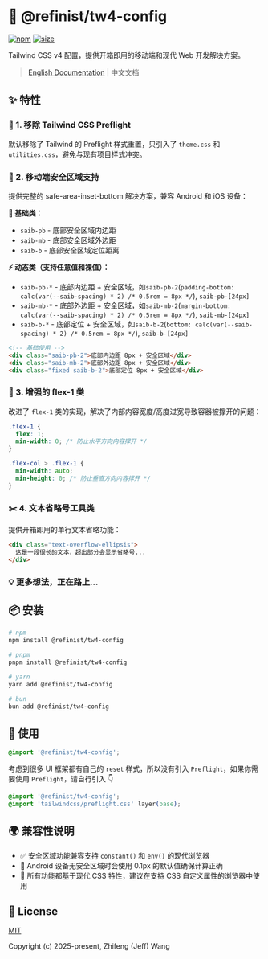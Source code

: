 # 🎨 @refinist/tw4-config

[![npm](https://img.shields.io/npm/v/@refinist/tw4-config.svg?labelColor=00bcff&color=000000)](https://npmjs.com/package/@refinist/tw4-config) [![size](https://img.badgesize.io/https://unpkg.com/@refinist/tw4-config?compression=gzip&labelColor=00bcff&color=000000)](https://unpkg.com/@refinist/tw4-config)

Tailwind CSS v4 配置，提供开箱即用的移动端和现代 Web 开发解决方案。

> [English Documentation](./README.md) | 中文文档

## ✨ 特性

### 🚫 1. 移除 Tailwind CSS Preflight

默认移除了 Tailwind 的 Preflight 样式重置，只引入了 `theme.css` 和 `utilities.css`，避免与现有项目样式冲突。

### 📱 2. 移动端安全区域支持

提供完整的 safe-area-inset-bottom 解决方案，兼容 Android 和 iOS 设备：

**🔧 基础类：**

- `saib-pb` - 底部安全区域内边距
- `saib-mb` - 底部安全区域外边距
- `saib-b` - 底部安全区域定位距离

**⚡ 动态类（支持任意值和裸值）：**

- `saib-pb-*` - 底部内边距 + 安全区域，如`saib-pb-2`(`padding-bottom: calc(var(--saib-spacing) * 2) /* 0.5rem = 8px */`), `saib-pb-[24px]`
- `saib-mb-*` - 底部外边距 + 安全区域，如`saib-mb-2`(`margin-bottom: calc(var(--saib-spacing) * 2) /* 0.5rem = 8px */`), `saib-mb-[24px]`
- `saib-b-*` - 底部定位 + 安全区域，如`saib-b-2`(`bottom: calc(var(--saib-spacing) * 2) /* 0.5rem = 8px */`), `saib-b-[24px]`

```html
<!-- 基础使用 -->
<div class="saib-pb-2">底部内边距 8px + 安全区域</div>
<div class="saib-mb-2">底部外边距 8px + 安全区域</div>
<div class="fixed saib-b-2">底部定位 8px + 安全区域</div>
```

### 🔄 3. 增强的 flex-1 类

改进了 `flex-1` 类的实现，解决了内部内容宽度/高度过宽导致容器被撑开的问题：

```css
.flex-1 {
  flex: 1;
  min-width: 0; /* 防止水平方向内容撑开 */
}

.flex-col > .flex-1 {
  min-width: auto;
  min-height: 0; /* 防止垂直方向内容撑开 */
}
```

### ✂️ 4. 文本省略号工具类

提供开箱即用的单行文本省略功能：

```html
<div class="text-overflow-ellipsis">
  这是一段很长的文本，超出部分会显示省略号...
</div>
```

### 💡 更多想法，正在路上...

## 📦 安装

```bash
# npm
npm install @refinist/tw4-config

# pnpm
pnpm install @refinist/tw4-config

# yarn
yarn add @refinist/tw4-config

# bun
bun add @refinist/tw4-config
```

## 🚀 使用

```css
@import '@refinist/tw4-config';
```

考虑到很多 UI 框架都有自己的 `reset` 样式，所以没有引入 `Preflight`，如果你需要使用 `Preflight`，请自行引入 👇

```css
@import '@refinist/tw4-config';
@import 'tailwindcss/preflight.css' layer(base);
```

## 🌍 兼容性说明

- ✅ 安全区域功能兼容支持 `constant()` 和 `env()` 的现代浏览器
- 🤖 Android 设备无安全区域时会使用 0.1px 的默认值确保计算正确
- 🔧 所有功能都基于现代 CSS 特性，建议在支持 CSS 自定义属性的浏览器中使用

## 📄 License

[MIT](./LICENSE)

Copyright (c) 2025-present, Zhifeng (Jeff) Wang
